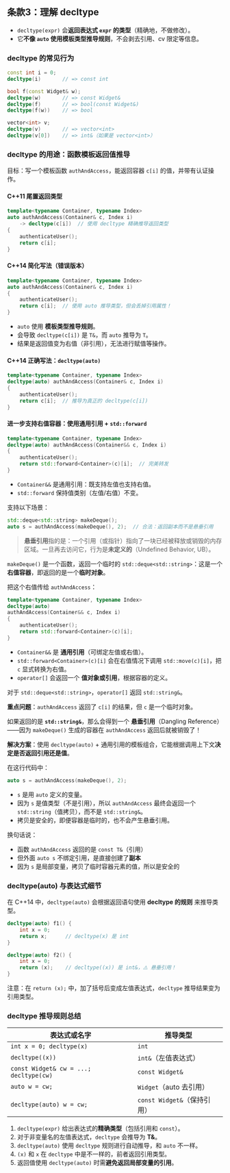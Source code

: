 ## 条款3：理解 decltype

- `decltype(expr)` 会**返回表达式 `expr` 的类型**（精确地，不做修改）。
- 它**不像 `auto` 使用模板类型推导规则**，不会剥去引用、cv 限定等信息。

### decltype 的常见行为

```cpp
const int i = 0;
decltype(i)       // => const int

bool f(const Widget& w);
decltype(w)       // => const Widget&
decltype(f)       // => bool(const Widget&)
decltype(f(w))    // => bool

vector<int> v;
decltype(v)       // => vector<int>
decltype(v[0])    // => int&（如果是 vector<int>）
```

### decltype 的用途：函数模板返回值推导

目标：写一个模板函数 `authAndAccess`，能返回容器 `c[i]` 的值，并带有认证操作。

#### C++11 尾置返回类型

```cpp
template<typename Container, typename Index>
auto authAndAccess(Container& c, Index i)
    -> decltype(c[i])  // 使用 decltype 精确推导返回类型
{
    authenticateUser();
    return c[i];
}
```

#### C++14 简化写法（错误版本）

```cpp
template<typename Container, typename Index>
auto authAndAccess(Container& c, Index i)
{
    authenticateUser();
    return c[i];  // 使用 auto 推导类型，但会丢掉引用属性！
}
```

- `auto` 使用 **模板类型推导规则**。
- 会导致 `decltype(c[i])` 是 `T&`，而 `auto` 推导为 `T`。
- 结果是返回值变为右值（非引用），无法进行赋值等操作。

#### C++14 正确写法：`decltype(auto)`

```cpp
template<typename Container, typename Index>
decltype(auto) authAndAccess(Container& c, Index i)
{
    authenticateUser();
    return c[i];  // 推导为真正的 decltype(c[i])
}
```

#### 进一步支持右值容器：使用通用引用 + `std::forward`

```cpp
template<typename Container, typename Index>
decltype(auto) authAndAccess(Container&& c, Index i)
{
    authenticateUser();
    return std::forward<Container>(c)[i];  // 完美转发
}
```

- `Container&&` 是通用引用：既支持左值也支持右值。
- `std::forward` 保持值类别（左值/右值）不变。

支持以下场景：

```cpp
std::deque<std::string> makeDeque();
auto s = authAndAccess(makeDeque(), 2);  // 合法：返回副本而不是悬垂引用
```

> **悬垂引用**指的是：一个引用（或指针）指向了一块已经被释放或销毁的内存区域。一旦再去访问它，行为是**未定义的**（Undefined Behavior, UB）。

`makeDeque()` 是一个函数，返回一个临时的 `std::deque<std::string>`：这是一个**右值容器**，即返回的是一个**临时对象**。

把这个右值传给 `authAndAccess`：

```cpp
template<typename Container, typename Index>
decltype(auto)
authAndAccess(Container&& c, Index i)
{
    authenticateUser();
    return std::forward<Container>(c)[i];
}
```

- `Container&&` 是 **通用引用**（可绑定左值或右值）。
- `std::forward<Container>(c)[i]` 会在右值情况下调用 `std::move(c)[i]`，把 `c` 显式转换为右值。
- `operator[]` 会返回一个 **值对象或引用**，根据容器的定义。

对于 `std::deque<std::string>`，`operator[]` 返回 `std::string&`。

**重点问题**：`authAndAccess` 返回了 `c[i]` 的结果，但 `c` 是一个临时对象。

如果返回的是 **`std::string&`**，那么会得到一个 **悬垂引用**（Dangling Reference）——因为 `makeDeque()` 生成的容器在 `authAndAccess` 返回后就被销毁了！

**解决方案**：使用 `decltype(auto)` + 通用引用的模板组合，它能根据调用上下文**决定是否返回引用还是值**。

在这行代码中：

```cpp
auto s = authAndAccess(makeDeque(), 2);
```

- `s` 是用 `auto` 定义的变量。
- 因为 `s` 是值类型（不是引用），所以 `authAndAccess` 最终会返回一个 `std::string`（值拷贝），而不是 `std::string&`。
- 拷贝是安全的，即便容器是临时的，也不会产生悬垂引用。

换句话说：

- 函数 `authAndAccess` 返回的是 `const T&`（引用）
- 但外面 `auto s` 不绑定引用，是直接创建了**副本**
- 因为 `s` 是局部变量，拷贝了临时容器元素的值，所以是安全的

### decltype(auto) 与表达式细节

在 C++14 中，`decltype(auto)` 会根据返回语句使用 **decltype 的规则** 来推导类型。

```cpp
decltype(auto) f1() {
    int x = 0;
    return x;      // decltype(x) 是 int
}

decltype(auto) f2() {
    int x = 0;
    return (x);    // decltype((x)) 是 int&，⚠️ 悬垂引用！
}
```

注意：在 `return (x);` 中，加了括号后变成左值表达式，`decltype` 推导结果变为引用类型。

### decltype 推导规则总结

| 表达式或名字                           | 推导类型                    |
| -------------------------------------- | --------------------------- |
| `int x = 0; decltype(x)`               | `int`                       |
| `decltype((x))`                        | `int&`（左值表达式）        |
| `const Widget& cw = ...; decltype(cw)` | `const Widget&`             |
| `auto w = cw;`                         | `Widget`（auto 去引用）     |
| `decltype(auto) w = cw;`               | `const Widget&`（保持引用） |

1. `decltype(expr)` 给出表达式的**精确类型**（包括引用和 `const`）。
2. 对于非变量名的左值表达式，`decltype` 会推导为 **T&**。
3. `decltype(auto)` 使用 `decltype` 规则进行自动推导，和 `auto` 不一样。
4. `(x)` 和 `x` 在 `decltype` 中是不一样的，前者返回引用类型。
5. 返回值使用 `decltype(auto)` 时需**避免返回局部变量的引用**。